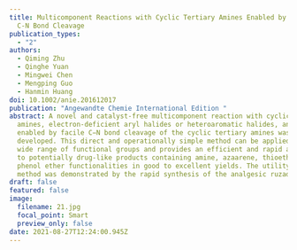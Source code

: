 ```yaml
---
title: Multicomponent Reactions with Cyclic Tertiary Amines Enabled by Facile
  C-N Bond Cleavage
publication_types:
  - "2"
authors:
  - Qiming Zhu
  - Qinghe Yuan
  - Mingwei Chen
  - Mengping Guo
  - Hanmin Huang
doi: 10.1002/anie.201612017
publication: "Angewandte Chemie International Edition "
abstract: A novel and catalyst‐free multicomponent reaction with cyclic tertiary
  amines, electron‐deficient aryl halides or heteroaromatic halides, and Na2S
  enabled by facile C−N bond cleavage of the cyclic tertiary amines was
  developed. This direct and operationally simple method can be applied with a
  wide range of functional groups and provides an efficient and rapid approach
  to potentially drug‐like products containing amine, azaarene, thioether, or
  phenol ether functionalities in good to excellent yields. The utility of this
  method was demonstrated by the rapid synthesis of the analgesic ruzadolane.
draft: false
featured: false
image:
  filename: 21.jpg
  focal_point: Smart
  preview_only: false
date: 2021-08-27T12:24:00.945Z
---
```

